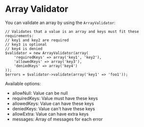 # Array Validator

You can validate an array by using the ```ArrayValidator```:

    // Validates that a value is an array and keys must fit these requirements:
    // key1 and key2 are required
    // key3 is optional
    // key4 is denied
    $validator = new ArrayValidator(array(
        'requiredKeys' => array('key1', 'key2'),
        'allowedKeys' => array('key3'),
        'deniedKeys' => array('key4')
    ));
    $errors = $validator->validate(array('key1' => 'foo1'));

Available options:

- allowNull: Value can be null
- requiredKeys: Value must have these keys
- allowedKeys: Value can have these keys
- deniedKeys: Value can't have these keys
- allowExtra: Value can have extra keys
- messages: Array of messages for each error
